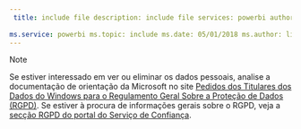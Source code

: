 ```yaml
---
 title: include file description: include file services: powerbi author: eross-msft
 
ms.service: powerbi ms.topic: include ms.date: 05/01/2018 ms.author: lizross ms.custom: include file
---
```


>[!Note]
>Se estiver interessado em ver ou eliminar os dados pessoais, analise a documentação de orientação da Microsoft no site [Pedidos dos Titulares dos Dados do Windows para o Regulamento Geral Sobre a Proteção de Dados (RGPD)](https://docs.microsoft.com/microsoft-365/compliance/gdpr-dsr-windows). Se estiver à procura de informações gerais sobre o RGPD, veja a [secção RGPD do portal do Serviço de Confiança](https://servicetrust.microsoft.com/ViewPage/GDPRGetStarted).